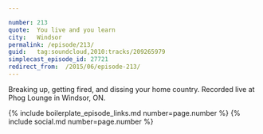 ```yaml
---

number: 213
quote:  You live and you learn
city:   Windsor
permalink: /episode/213/
guid:   tag:soundcloud,2010:tracks/209265979
simplecast_episode_id: 27721
redirect_from:  /2015/06/episode-213/
---
```


Breaking up, getting fired, and dissing your home country. Recorded live at Phog Lounge in Windsor, ON.

{% include boilerplate_episode_links.md number=page.number %}
{% include social.md number=page.number %}